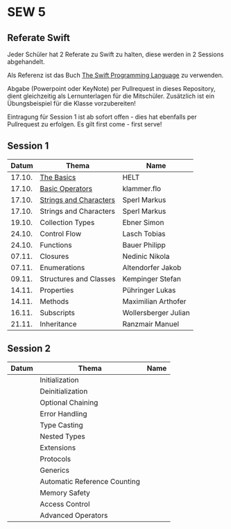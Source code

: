 # SEW 5

## Referate Swift
Jeder Schüler hat 2 Referate zu Swift zu halten, diese  werden in 2 Sessions abgehandelt.

Als Referenz ist das Buch [The Swift Programming Language](https://docs.swift.org/swift-book/) zu verwenden.

Abgabe (Powerpoint oder KeyNote) per Pullrequest in dieses Repository, dient gleichzeitig als Lernunterlagen für die Mitschüler. Zusätzlich ist ein Übungsbeispiel für die Klasse vorzubereiten!

Eintragung für Session 1 ist ab sofort offen - dies hat ebenfalls per Pullrequest zu erfolgen. Es gilt first come - first serve!


## Session 1

| Datum | Thema                                       | Name                |
|-------|---------------------------------------------|---------------------|
| 17.10.| [The Basics](./Folien/01_The_Basics.key)    | HELT                |
| 17.10.| [Basic Operators](./Folien/02_Basic_Operators.pptx)|klammer.flo  |
| 17.10.| [Strings and Characters](./Folien/03_Strings_and_Characters_Presentation)      | Sperl Markus        |
| 17.10.| Strings and Characters                      | Sperl Markus        |
| 19.10.| Collection Types                            | Ebner Simon         |
| 24.10.| Control Flow                                | Lasch Tobias        |
| 24.10.| Functions                                   | Bauer Philipp       |
| 07.11.| Closures                                    | Nedinic Nikola      |
| 07.11.| Enumerations                                | Altendorfer Jakob   |
| 09.11.| Structures and Classes                      | Kempinger Stefan    |
| 14.11.| Properties                                  | Pühringer Lukas     |
| 14.11.| Methods                                     | Maximilian Arthofer |
| 16.11.| Subscripts                                  | Wollersberger Julian|
| 21.11.| Inheritance                                 | Ranzmair Manuel     |



## Session 2

| Datum | Thema                       | Name                |
|-------|-----------------------------|---------------------|
|       | Initialization              |                     |
|       | Deinitialization            |                     |
|       | Optional Chaining           |                     |
|       | Error Handling              |                     |
|       | Type Casting                |                     |
|       | Nested Types                |                     |
|       | Extensions                  |                     |
|       | Protocols                   |                     |
|       | Generics                    |                     |
|       | Automatic Reference Counting|                     |
|       | Memory Safety               |                     |
|       | Access Control              |                     |
|       | Advanced Operators          |                     |
